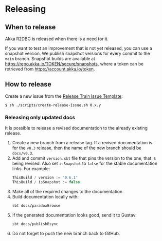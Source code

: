 # Releasing

## When to release

Akka R2DBC is released when there is a need for it.

If you want to test an improvement that is not yet released, you can use a
snapshot version. We publish snapshot versions for every commit to the `main` branch.
Snapshot builds are available at https://repo.akka.io/TOKEN/secure/snapshots, where a 
token can be retrieved from https://account.akka.io/token.

## How to release

Create a new issue from the [Release Train Issue Template](docs/release-train-issue-template.md):

```
$ sh ./scripts/create-release-issue.sh 0.x.y
```

### Releasing only updated docs

It is possible to release a revised documentation to the already existing release.

1. Create a new branch from a release tag. If a revised documentation is for the `v0.3` release, then the name of the new branch should be `docs/v0.3`.
1. Add and commit `version.sbt` file that pins the version to the one, that is being revised. Also set `isSnapshot` to `false` for the stable documentation links. For example:
    ```scala
    ThisBuild / version := "0.6.1"
    ThisBuild / isSnapshot := false
    ```
1. Make all of the required changes to the documentation.
1. Build documentation locally with:
    ```sh
    sbt docs/paradoxBrowse
    ```
1. If the generated documentation looks good, send it to Gustav:
    ```sh
    sbt docs/publishRsync
    ```
1. Do not forget to push the new branch back to GitHub.


